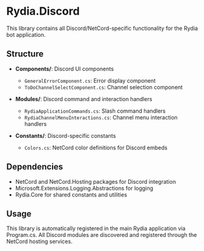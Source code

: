 # Rydia.Discord

This library contains all Discord/NetCord-specific functionality for the Rydia bot application.

## Structure

- **Components/**: Discord UI components
  - `GeneralErrorComponent.cs`: Error display component
  - `ToDoChannelSelectComponent.cs`: Channel selection component

- **Modules/**: Discord command and interaction handlers
  - `RydiaApplicationCommands.cs`: Slash command handlers
  - `RydiaChannelMenuInteractions.cs`: Channel menu interaction handlers

- **Constants/**: Discord-specific constants
  - `Colors.cs`: NetCord color definitions for Discord embeds

## Dependencies

- NetCord and NetCord.Hosting packages for Discord integration
- Microsoft.Extensions.Logging.Abstractions for logging
- Rydia.Core for shared constants and utilities

## Usage

This library is automatically registered in the main Rydia application via Program.cs.
All Discord modules are discovered and registered through the NetCord hosting services.